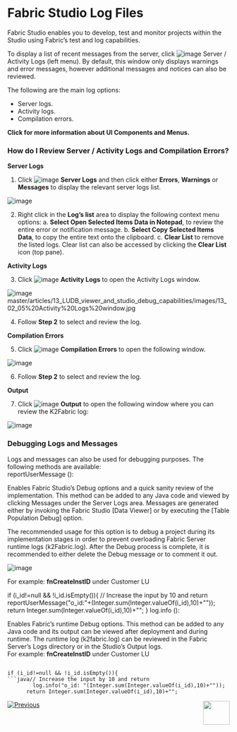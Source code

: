 # Fabric Studio Log Files

Fabric Studio enables you to develop, test and monitor projects within the Studio using Fabric’s test and log capabilities. 

To display a list of recent messages from the server, click
![image](https://github.com/k2view-academy/K2View-Academy/blob/master/articles/13_LUDB_viewer_and_studio_debug_capabilities/images/13_02_01%20Server%20icon.png) Server / Activity Logs (left menu). By default, this window only displays warnings and error messages, however additional messages and notices can also be reviewed.

The following are the main log options:
* Server logs.
* Activity logs.
* Compilation errors.

**Click for more information about UI Components and Menus.**

### How do I Review Server / Activity Logs and Compilation Errors?
**Server Logs**
1. Click ![image](https://github.com/k2view-academy/K2View-Academy/blob/master/articles/13_LUDB_viewer_and_studio_debug_capabilities/images/13_02_02%20Server%20Logs%20icon.png)  **Server Logs** and then click either **Errors**, **Warnings** or **Messages** to display the relevant server logs list.

![image](https://github.com/k2view-academy/K2View-Academy/blob/master/articles/13_LUDB_viewer_and_studio_debug_capabilities/images/13_02_03%20server%20logs%20list.jpg)

2. Right click in the **Log’s list** area to display the following context menu options:
   a. **Select Open Selected Items Data in Notepad**, to review the entire error or notification message.
   b. **Select Copy Selected Items Data**, to copy the entire text onto the clipboard.
   c. **Clear List** to remove the listed logs. Clear list can also be accessed by clicking the **Clear List** icon (top pane).

**Activity Logs**  

3. Click ![image](https://github.com/k2view-academy/K2View-Academy/blob/master/articles/13_LUDB_viewer_and_studio_debug_capabilities/images/13_02_04%20Activity%20Logs%20ICON.png) **Activity Logs** to open the Activity Logs window.

![image](https://github.com/k2view-academy/K2View-Academy/blob/master/articles/13_LUDB_viewer_and_studio_debug_capabilities/images/13_02_05%20Activity%20Logs%20window.jpg) master/articles/13_LUDB_viewer_and_studio_debug_capabilities/images/13_02_05%20Activity%20Logs%20window.jpg

4. Follow **Step 2** to select and review the log. 

**Compilation Errors**

5. Click ![image](https://github.com/k2view-academy/K2View-Academy/blob/master/articles/13_LUDB_viewer_and_studio_debug_capabilities/images/13_02_06%20Compilation%20Errors%20ICON.png)  **Compilation Errors** to open the following window. 

![image](https://github.com/k2view-academy/K2View-Academy/blob/master/articles/13_LUDB_viewer_and_studio_debug_capabilities/images/13_02_07%20window.jpg)

6. Follow **Step 2** to select and review the log. 

**Output**

7. Click ![image](https://github.com/k2view-academy/K2View-Academy/blob/master/articles/13_LUDB_viewer_and_studio_debug_capabilities/images/13_02_08%20Output%20ICON.jpg) **Output** to open the following window where you can review the K2Fabric log:

![image](https://github.com/k2view-academy/K2View-Academy/blob/master/articles/13_LUDB_viewer_and_studio_debug_capabilities/images/13_02_09%20K2Fabric%20log.jpg)

### Debugging Logs and Messages
 
Logs and messages can also be used for debugging purposes. The following methods are available:\
reportUserMessage ():

Enables Fabric Studio’s Debug options and a quick sanity review of the implementation. This method can be added to any Java code and viewed by clicking Messages under the Server Logs area. Messages are generated either by invoking the Fabric Studio [Data Viewer] or by executing the [Table Population Debug] option.

The recommended usage for this option is to debug a project during its implementation stages in order to prevent overloading Fabric Server runtime logs (k2Fabric.log). After the Debug process is complete, it is recommended to either delete the Debug message or to comment it out. 

![image](https://github.com/k2view-academy/K2View-Academy/blob/master/articles/13_LUDB_viewer_and_studio_debug_capabilities/images/13_02_10%20Debug.jpg)

For example: **fnCreateInstID** under Customer LU

 if (i_id!=null && !i_id.isEmpty()){
// Increase the input by 10 and return      
      reportUserMessage("o_id:"+(Integer.sum(Integer.valueOf(i_id),10)+""));
	return Integer.sum(Integer.valueOf(i_id),10)+"";
   }
log.info ():


Enables Fabric’s runtime Debug options. This method can be added to any Java code and its output can be viewed after deployment and during runtime. The runtime log (k2fabric.log) can be reviewed in the Fabric Server’s Logs directory or in the Studio’s Output logs.\
For example: **fnCreateInstID** under Customer LU
 <pre><code>
if (i_id!=null && !i_id.isEmpty()){
```java// Increase the input by 10 and return
        log.info("o_id: "(Integer.sum(Integer.valueOf(i_id),10)+""));
	  return Integer.sum(Integer.valueOf(i_id),10)+"";
</code></pre>


[![Previous](https://github.com/k2view-academy/K2View-Academy/blob/master/articles/images/Previous.png)](https://github.com/k2view-academy/K2View-Academy/blob/master/articles/13_LUDB_viewer_and_studio_debug_capabilities/01_data_viewer.md)[<img align="right" width="60" height="54" src="https://github.com/k2view-academy/K2View-Academy/blob/master/articles/images/Next.png">](https://github.com/k2view-academy/K2View-Academy/blob/master/articles/13_LUDB_viewer_and_studio_debug_capabilities/03_debug_table_population.md)





